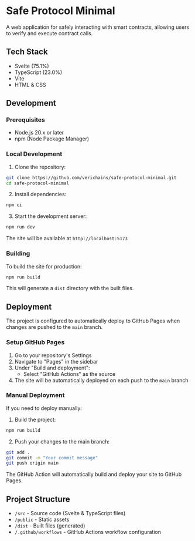 # Safe Protocol Minimal

A web application for safely interacting with smart contracts, allowing users to verify and execute contract calls.

## Tech Stack

- Svelte (75.1%)
- TypeScript (23.0%)
- Vite
- HTML & CSS

## Development

### Prerequisites

- Node.js 20.x or later
- npm (Node Package Manager)

### Local Development

1. Clone the repository:
```bash
git clone https://github.com/verichains/safe-protocol-minimal.git
cd safe-protocol-minimal
```

2. Install dependencies:
```bash
npm ci
```

3. Start the development server:
```bash
npm run dev
```

The site will be available at `http://localhost:5173`

### Building

To build the site for production:

```bash
npm run build
```

This will generate a `dist` directory with the built files.

## Deployment

The project is configured to automatically deploy to GitHub Pages when changes are pushed to the `main` branch.

### Setup GitHub Pages

1. Go to your repository's Settings
2. Navigate to "Pages" in the sidebar
3. Under "Build and deployment":
   - Select "GitHub Actions" as the source
4. The site will be automatically deployed on each push to the `main` branch

### Manual Deployment

If you need to deploy manually:

1. Build the project:
```bash
npm run build
```

2. Push your changes to the main branch:
```bash
git add .
git commit -m "Your commit message"
git push origin main
```

The GitHub Action will automatically build and deploy your site to GitHub Pages.

## Project Structure

- `/src` - Source code (Svelte & TypeScript files)
- `/public` - Static assets
- `/dist` - Built files (generated)
- `/.github/workflows` - GitHub Actions workflow configuration
